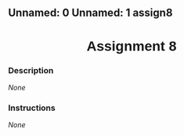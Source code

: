 Unnamed:  0 Unnamed:  1
assign8 <h1  style="font-family:  Verdana,  Geneva,  sans-serif;  text-align:center">Assignment  8</h1> 
--- 
 
###  Description 
*None* 
 
###  Instructions 
*None*
